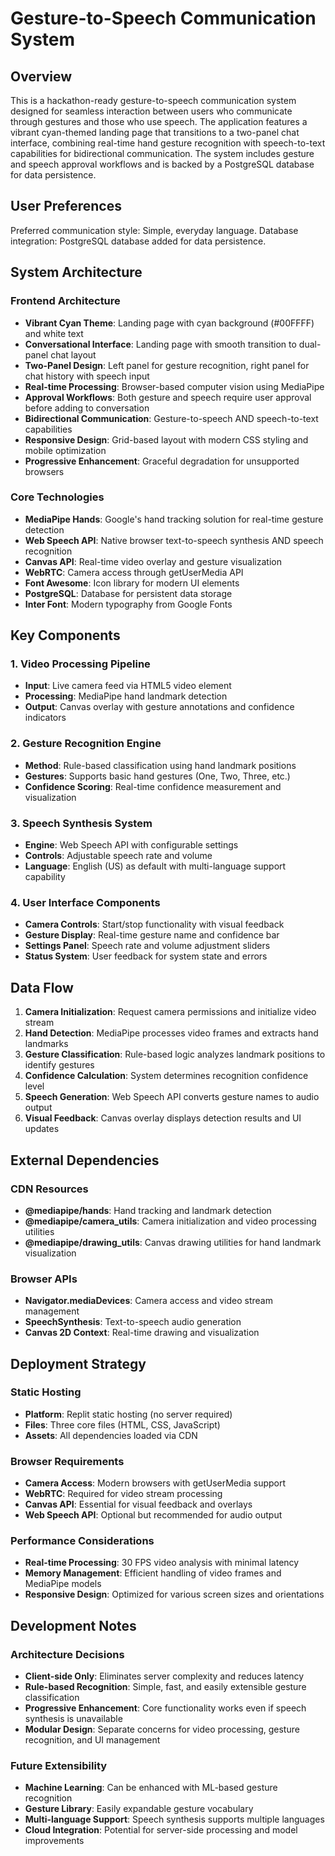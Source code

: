 # Gesture-to-Speech Communication System

## Overview

This is a hackathon-ready gesture-to-speech communication system designed for seamless interaction between users who communicate through gestures and those who use speech. The application features a vibrant cyan-themed landing page that transitions to a two-panel chat interface, combining real-time hand gesture recognition with speech-to-text capabilities for bidirectional communication. The system includes gesture and speech approval workflows and is backed by a PostgreSQL database for data persistence.

## User Preferences

Preferred communication style: Simple, everyday language.
Database integration: PostgreSQL database added for data persistence.

## System Architecture

### Frontend Architecture
- **Vibrant Cyan Theme**: Landing page with cyan background (#00FFFF) and white text
- **Conversational Interface**: Landing page with smooth transition to dual-panel chat layout
- **Two-Panel Design**: Left panel for gesture recognition, right panel for chat history with speech input
- **Real-time Processing**: Browser-based computer vision using MediaPipe
- **Approval Workflows**: Both gesture and speech require user approval before adding to conversation
- **Bidirectional Communication**: Gesture-to-speech AND speech-to-text capabilities
- **Responsive Design**: Grid-based layout with modern CSS styling and mobile optimization
- **Progressive Enhancement**: Graceful degradation for unsupported browsers

### Core Technologies
- **MediaPipe Hands**: Google's hand tracking solution for real-time gesture detection
- **Web Speech API**: Native browser text-to-speech synthesis AND speech recognition
- **Canvas API**: Real-time video overlay and gesture visualization
- **WebRTC**: Camera access through getUserMedia API
- **Font Awesome**: Icon library for modern UI elements
- **PostgreSQL**: Database for persistent data storage
- **Inter Font**: Modern typography from Google Fonts

## Key Components

### 1. Video Processing Pipeline
- **Input**: Live camera feed via HTML5 video element
- **Processing**: MediaPipe hand landmark detection
- **Output**: Canvas overlay with gesture annotations and confidence indicators

### 2. Gesture Recognition Engine
- **Method**: Rule-based classification using hand landmark positions
- **Gestures**: Supports basic hand gestures (One, Two, Three, etc.)
- **Confidence Scoring**: Real-time confidence measurement and visualization

### 3. Speech Synthesis System
- **Engine**: Web Speech API with configurable settings
- **Controls**: Adjustable speech rate and volume
- **Language**: English (US) as default with multi-language support capability

### 4. User Interface Components
- **Camera Controls**: Start/stop functionality with visual feedback
- **Gesture Display**: Real-time gesture name and confidence bar
- **Settings Panel**: Speech rate and volume adjustment sliders
- **Status System**: User feedback for system state and errors

## Data Flow

1. **Camera Initialization**: Request camera permissions and initialize video stream
2. **Hand Detection**: MediaPipe processes video frames and extracts hand landmarks
3. **Gesture Classification**: Rule-based logic analyzes landmark positions to identify gestures
4. **Confidence Calculation**: System determines recognition confidence level
5. **Speech Generation**: Web Speech API converts gesture names to audio output
6. **Visual Feedback**: Canvas overlay displays detection results and UI updates

## External Dependencies

### CDN Resources
- **@mediapipe/hands**: Hand tracking and landmark detection
- **@mediapipe/camera_utils**: Camera initialization and video processing utilities
- **@mediapipe/drawing_utils**: Canvas drawing utilities for hand landmark visualization

### Browser APIs
- **Navigator.mediaDevices**: Camera access and video stream management
- **SpeechSynthesis**: Text-to-speech audio generation
- **Canvas 2D Context**: Real-time drawing and visualization

## Deployment Strategy

### Static Hosting
- **Platform**: Replit static hosting (no server required)
- **Files**: Three core files (HTML, CSS, JavaScript)
- **Assets**: All dependencies loaded via CDN

### Browser Requirements
- **Camera Access**: Modern browsers with getUserMedia support
- **WebRTC**: Required for video stream processing
- **Canvas API**: Essential for visual feedback and overlays
- **Web Speech API**: Optional but recommended for audio output

### Performance Considerations
- **Real-time Processing**: 30 FPS video analysis with minimal latency
- **Memory Management**: Efficient handling of video frames and MediaPipe models
- **Responsive Design**: Optimized for various screen sizes and orientations

## Development Notes

### Architecture Decisions
- **Client-side Only**: Eliminates server complexity and reduces latency
- **Rule-based Recognition**: Simple, fast, and easily extensible gesture classification
- **Progressive Enhancement**: Core functionality works even if speech synthesis is unavailable
- **Modular Design**: Separate concerns for video processing, gesture recognition, and UI management

### Future Extensibility
- **Machine Learning**: Can be enhanced with ML-based gesture recognition
- **Gesture Library**: Easily expandable gesture vocabulary
- **Multi-language Support**: Speech synthesis supports multiple languages
- **Cloud Integration**: Potential for server-side processing and model improvements